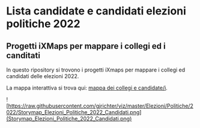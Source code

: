 # Lista candidate e candidati elezioni politiche 2022

## Progetti iXMaps per mappare i collegi ed i canditati

In questo ripository si trovono i progetti iXmaps per mappare i collegi ed candidati delle elezioni 2022.

La mappa interattiva si trova qui: [mappa dei collegi e candidate/i](https://gjrichter.github.io/ixmaps/app/Viewer/?layout=right&title&false&sidebar=35%&sidebarbutton=0&story=https://gjrichter.github.io/viz/Elezioni/Politiche/2022/stories/Elezioni_Politiche_2022/index.html).

![https://raw.githubusercontent.com/gjrichter/viz/master/Elezioni/Politiche/2022/Storymap_Elezioni_Politiche_2022_Candidati.png](Storymap_Elezioni_Politiche_2022_Candidati.png)
